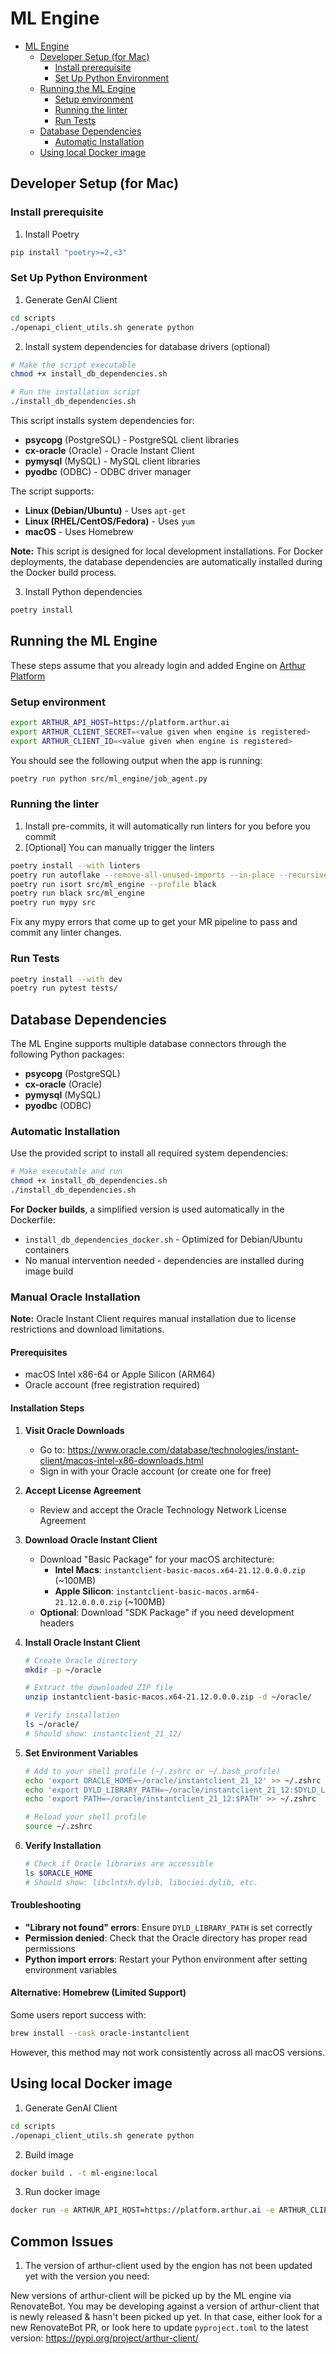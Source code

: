 # ML Engine

- [ML Engine](#ml-engine)
  - [Developer Setup (for Mac)](#developer-setup-for-mac)
    - [Install prerequisite](#install-prerequisite)
    - [Set Up Python Environment](#set-up-python-environment)
  - [Running the ML Engine](#running-the-ml-engine)
    - [Setup environment](#setup-environment)
    - [Running the linter](#running-the-linter)
    - [Run Tests](#run-tests)
  - [Database Dependencies](#database-dependencies)
    - [Automatic Installation](#automatic-installation)
  - [Using local Docker image](#using-local-docker-image)


## Developer Setup (for Mac)

### Install prerequisite
1. Install Poetry
```bash
pip install "poetry>=2,<3"
```

### Set Up Python Environment

1. Generate GenAI Client
```bash
cd scripts
./openapi_client_utils.sh generate python
```

2. Install system dependencies for database drivers (optional)
```bash
# Make the script executable
chmod +x install_db_dependencies.sh

# Run the installation script
./install_db_dependencies.sh
```

This script installs system dependencies for:
- **psycopg** (PostgreSQL) - PostgreSQL client libraries
- **cx-oracle** (Oracle) - Oracle Instant Client
- **pymysql** (MySQL) - MySQL client libraries
- **pyodbc** (ODBC) - ODBC driver manager

The script supports:
- **Linux (Debian/Ubuntu)** - Uses `apt-get`
- **Linux (RHEL/CentOS/Fedora)** - Uses `yum`
- **macOS** - Uses Homebrew

**Note:** This script is designed for local development installations. For Docker deployments, the database dependencies are automatically installed during the Docker build process.

3. Install Python dependencies
```bash
poetry install
```

## Running the ML Engine

These steps assume that you already login and added Engine on [Arthur Platform](https://platform.arthur.ai/)

### Setup environment

```bash
export ARTHUR_API_HOST=https://platform.arthur.ai
export ARTHUR_CLIENT_SECRET=<value given when engine is registered>
export ARTHUR_CLIENT_ID=<value given when engine is registered>
```

You should see the following output when the app is running:

```bash
poetry run python src/ml_engine/job_agent.py
```

### Running the linter

1. Install pre-commits, it will automatically run linters for you before you commit
2. [Optional] You can manually trigger the linters
```bash
poetry install --with linters
poetry run autoflake --remove-all-unused-imports --in-place --recursive src/ml_engine
poetry run isort src/ml_engine --profile black
poetry run black src/ml_engine
poetry run mypy src
```

Fix any mypy errors that come up to get your MR pipeline to pass and commit any linter changes.

### Run Tests

```bash
poetry install --with dev
poetry run pytest tests/
```

## Database Dependencies

The ML Engine supports multiple database connectors through the following Python packages:
- **psycopg** (PostgreSQL)
- **cx-oracle** (Oracle)
- **pymysql** (MySQL)
- **pyodbc** (ODBC)

### Automatic Installation

Use the provided script to install all required system dependencies:

```bash
# Make executable and run
chmod +x install_db_dependencies.sh
./install_db_dependencies.sh
```

**For Docker builds**, a simplified version is used automatically in the Dockerfile:
- `install_db_dependencies_docker.sh` - Optimized for Debian/Ubuntu containers
- No manual intervention needed - dependencies are installed during image build

### Manual Oracle Installation

**Note:** Oracle Instant Client requires manual installation due to license restrictions and download limitations.

#### Prerequisites
- macOS Intel x86-64 or Apple Silicon (ARM64)
- Oracle account (free registration required)

#### Installation Steps

1. **Visit Oracle Downloads**
   - Go to: https://www.oracle.com/database/technologies/instant-client/macos-intel-x86-downloads.html
   - Sign in with your Oracle account (or create one for free)

2. **Accept License Agreement**
   - Review and accept the Oracle Technology Network License Agreement

3. **Download Oracle Instant Client**
   - Download "Basic Package" for your macOS architecture:
     - **Intel Macs**: `instantclient-basic-macos.x64-21.12.0.0.0.zip` (~100MB)
     - **Apple Silicon**: `instantclient-basic-macos.arm64-21.12.0.0.0.zip` (~100MB)
   - **Optional**: Download "SDK Package" if you need development headers

4. **Install Oracle Instant Client**
   ```bash
   # Create Oracle directory
   mkdir -p ~/oracle

   # Extract the downloaded ZIP file
   unzip instantclient-basic-macos.x64-21.12.0.0.0.zip -d ~/oracle/

   # Verify installation
   ls ~/oracle/
   # Should show: instantclient_21_12/
   ```

5. **Set Environment Variables**
   ```bash
   # Add to your shell profile (~/.zshrc or ~/.bash_profile)
   echo 'export ORACLE_HOME=~/oracle/instantclient_21_12' >> ~/.zshrc
   echo 'export DYLD_LIBRARY_PATH=~/oracle/instantclient_21_12:$DYLD_LIBRARY_PATH' >> ~/.zshrc
   echo 'export PATH=~/oracle/instantclient_21_12:$PATH' >> ~/.zshrc

   # Reload your shell profile
   source ~/.zshrc
   ```

6. **Verify Installation**
   ```bash
   # Check if Oracle libraries are accessible
   ls $ORACLE_HOME
   # Should show: libclntsh.dylib, libociei.dylib, etc.
   ```

#### Troubleshooting

- **"Library not found" errors**: Ensure `DYLD_LIBRARY_PATH` is set correctly
- **Permission denied**: Check that the Oracle directory has proper read permissions
- **Python import errors**: Restart your Python environment after setting environment variables

#### Alternative: Homebrew (Limited Support)
Some users report success with:
```bash
brew install --cask oracle-instantclient
```
However, this method may not work consistently across all macOS versions.

## Using local Docker image
1. Generate GenAI Client
```bash
cd scripts
./openapi_client_utils.sh generate python
```
2. Build image
```bash
docker build . -t ml-engine:local
```
3. Run docker image
```bash
docker run -e ARTHUR_API_HOST=https://platform.arthur.ai -e ARTHUR_CLIENT_SECRET=<value given when engine is registered> -e ARTHUR_CLIENT_ID=<value given when engine is registered> -it ml-engine:local
```

## Common Issues
1. The version of arthur-client used by the engion has not been updated yet with the version you need:

New versions of arthur-client will be picked up by the ML engine via RenovateBot. You may be developing against a version
of arthur-client that is newly released & hasn't been picked up yet. In that case, either look for a new RenovateBot PR,
or look here to update `pyproject.toml` to the latest version: https://pypi.org/project/arthur-client/
